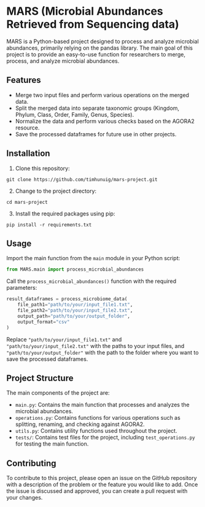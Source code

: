 # MARS (Microbial Abundances Retrieved from Sequencing data)

MARS is a Python-based project designed to process and analyze microbial abundances, primarily relying on the pandas library. The main goal of this project is to provide an easy-to-use function for researchers to merge, process, and analyze microbial abundances.

## Features

- Merge two input files and perform various operations on the merged data.
- Split the merged data into separate taxonomic groups (Kingdom, Phylum, Class, Order, Family, Genus, Species).
- Normalize the data and perform various checks based on the AGORA2 resource.
- Save the processed dataframes for future use in other projects.

## Installation

1. Clone this repository:
```
git clone https://github.com/timhunuig/mars-project.git
```

2. Change to the project directory:
```
cd mars-project
```

3. Install the required packages using pip:
```
pip install -r requirements.txt
```

## Usage

Import the main function from the `main` module in your Python script:

```python
from MARS.main import process_microbial_abundances
```

Call the `process_microbial_abundances()` function with the required parameters:

```python
result_dataframes = process_microbiome_data(
    file_path1="path/to/your/input_file1.txt",
    file_path2="path/to/your/input_file2.txt",
    output_path="path/to/your/output_folder",
    output_format="csv"
)
```

Replace `"path/to/your/input_file1.txt"` and `"path/to/your/input_file2.txt"` with the paths to your input files, and `"path/to/your/output_folder"` with the path to the folder where you want to save the processed dataframes.

## Project Structure

The main components of the project are:

- `main.py`: Contains the main function that processes and analyzes the microbial abundances.
- `operations.py`: Contains functions for various operations such as splitting, renaming, and checking against AGORA2.
- `utils.py`: Contains utility functions used throughout the project.
- `tests/`: Contains test files for the project, including `test_operations.py` for testing the main function.

## Contributing

To contribute to this project, please open an issue on the GitHub repository with a description of the problem or the feature you would like to add. Once the issue is discussed and approved, you can create a pull request with your changes.